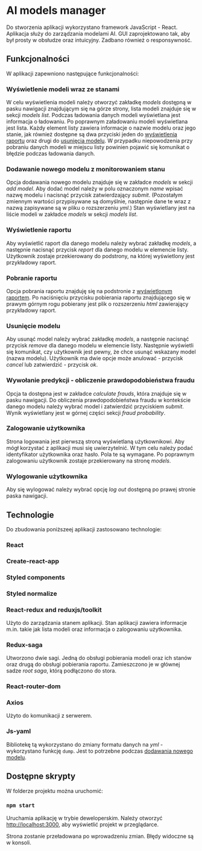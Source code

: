 # AI models manager

Do stworzenia aplikacji wykorzystano framework JavaScript - React.
Aplikacja służy do zarządzania modelami AI. 
GUI zaprojektowano tak, aby był prosty w obsłudze oraz intuicyjny. Zadbano również o responsywność.

## Funkcjonalności

W aplikacji zapewniono następujące funkcjonalności:

### Wyświetlenie modeli wraz ze stanami

W celu wyświetlenia modeli należy otworzyć zakładkę *models* dostępną w pasku nawigacji znajdującym się na górze strony, lista modeli znajduje się w sekcji *models list*. Podczas ładowania danych modeli wyświetlana jest informacja o ładowaniu. Po poprawnym załadowaniu modeli wyświetlana jest lista. Każdy element listy zawiera informacje o nazwie modelu oraz jego stanie, jak również dostępne są dwa przyciski jeden do [wyświetlenia raportu](###wyświetlenie-raportu) oraz drugi do [usunięcia modelu](###usunięcie-modelu). W przypadku niepowodzenia przy pobraniu danych modeli w miejscu listy powinien pojawić się komunikat o błędzie podczas ładowania danych.

### Dodawanie nowego modelu z monitorowaniem stanu

Opcja dodawania nowego modelu znajduje się w zakładce *models* w sekcji *add model*. Aby dodać model należy w polu oznaczonym *name* wpisać nazwę modelu i nacisnąć przycisk zatwierdzający *submit*. (Pozostałym zmiennym wartości przypisywane są domyślnie, następnie dane te wraz z nazwą zapisywane są w pliku o rozszerzeniu *yml*.) Stan wyświetlany jest na liście modeli w zakładce *models* w sekcji *models list*.

### Wyświetlenie raportu

Aby wyświetlić raport dla danego modelu należy wybrać zakładkę *models*, a następnie nacisnąć przycisk *report* dla danego modelu w elemencie listy. Użytkownik zostaje przekierowany do podstrony, na której wyświetlony jest przykładowy raport.

### Pobranie raportu

Opcja pobrania raportu znajduję się na podstronie z [wyświetlonym raportem](###wyświetlanie-raportu). Po naciśnięciu przycisku pobierania raportu znajdującego się w prawym górnym rogu pobierany jest plik o rozszerzeniu *html* zawierający przykładowy raport.

### Usunięcie modelu

Aby usunąć model należy wybrać zakładkę *models*, a następnie nacisnąć przycisk *remove* dla danego modelu w elemencie listy. Następnie wyświetli się komunikat, czy użytkownik jest pewny, że chce usunąć wskazany model (nazwa modelu). Użytkownik ma dwie opcje może anulować - przycisk *cancel* lub zatwierdzić - przycisk *ok*.

### Wywołanie predykcji - obliczenie prawdopodobieństwa fraudu

Opcja ta dostępna jest w zakładce *calculate frauds*, która znajduje się w pasku nawigacji. Do obliczenia prawdopodobieństwa fraudu w kontekście danego modelu należy wybrać model i zatwierdzić przyciskiem *submit*. Wynik wyświetlany jest w górnej części sekcji *fraud probability*.

### Zalogowanie użytkownika

Strona logowania jest pierwszą stroną wyświetlaną użytkownikowi. Aby mógł korzystać z aplikacji musi się uwierzytelnić. W tym celu należy podać identyfikator użytkownika oraz hasło. Pola te są wymagane. Po poprawnym zalogowaniu użytkownik zostaje przekierowany na stronę *models*.

### Wylogowanie użytkownika

Aby się wylogować należy wybrać opcję *log out* dostępną po prawej stronie paska nawigacji.

## Technologie

Do zbudowania poniższeej aplikacji zastosowano technologie:

### React

### Create-react-app

### Styled components

### Styled normalize

### React-redux and reduxjs/toolkit

Użyto do zarządzania stanem aplikacji. Stan aplikacji zawiera informacje m.in. takie jak lista modeli oraz informacja o zalogowaniu użytkownika.

### Redux-saga

Utworzono dwie sagi. Jedną do obsługi pobierania modeli oraz ich stanów oraz drugą do obsługi pobierania raportu. Zamieszczono je w głównej sadze *root saga*, którą podłączono do stora.

### React-router-dom

### Axios

Użyto do komunikacji z serwerem. 

### Js-yaml

Bibliotekę tą wykorzystano do zmiany formatu danych na *yml* - wykorzystano funkcję `dump`. Jest to potrzebne podczas [dodawania nowego modelu](###dodawanie-nowego-modelu-z-monitorowaniem-stanu).

## Dostępne skrypty

W folderze projektu można uruchomić:

### `npm start`

Uruchamia aplikację w trybie deweloperskim.
Należy otworzyć [http://localhost:3000](http://localhost:3000), aby wyświetlić projekt w przeglądarce.

Strona zostanie przeładowana po wprowadzeniu zmian.
Błędy widoczne są w konsoli.

